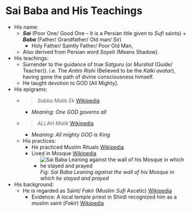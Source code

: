 # Sai Baba and His Teachings
* His name: 
	* ***Sai*** (Poor One/ Good One – It is a Persian title given to *Sufi* saints) + ***Baba*** (Father/ Grandfather/ Old man/ Sir)
		* Holy Father/ Saintly Father/ Poor Old Man, 
	* Also derived from Persian word *Sayeh* (Means Shadow).
* His teachings:
	* Surrender to the guidance of true *Satguru* (or *Murshid* (Guide/ Teacher)). i.e. The *Antim Rishi* (Believed to be the *Kalki avatar*), having gone the path of divine consciousness himself.
	* He taught devotion to GOD [All Mighty].
* His epigrams:
	* > *Sabka Malik Ek* [Wikipedia](http://en.wikipedia.org/wiki/Sai_Baba_of_Shirdi)
		* *Meaning: One GOD governs all*
	* > *ALLAH Malik* [Wikipedia](http://en.wikipedia.org/wiki/Sai_Baba_of_Shirdi)
		* *Meaning: All mighty GOD is King*
	* His practices:
		* He practiced Muslim Rituals [Wikipedia](http://en.wikipedia.org/wiki/Sai_Baba_of_Shirdi)
		* Lived in Mosque [Wikipedia](http://en.wikipedia.org/wiki/Sai_Baba_of_Shirdi)
			* ![Sai Baba Leaning against the wall of his Mosque in which he stayed and prayed](img/Shirdi_Sai_Leaning_to_Mosque.png) *Fig: Sai Baba Leaning against the wall of his Mosque in which he stayed and prayed*
* His background:
	* He is regarded as Saint/ *Fakir* (Muslim *Sufi* Ascetic) [Wikipedia](http://en.wikipedia.org/wiki/Sai_Baba_of_Shirdi)
		* Evidence: A local temple priest in Shirdi recognized him as a muslim saint (*Fakir*) [Wikipedia](http://en.wikipedia.org/wiki/Sai_Baba_of_Shirdi)